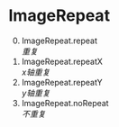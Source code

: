 # ImageRepeat

0. ImageRepeat.repeat<br>*重复*
1. ImageRepeat.repeatX<br>*x轴重复*
2. ImageRepeat.repeatY<br>*y轴重复*
3. ImageRepeat.noRepeat<br>*不重复*
